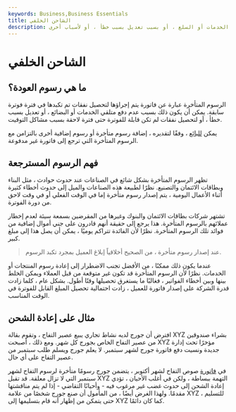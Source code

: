 ```yaml
---
keywords: Business,Business Essentials
title: الشاحن الخلفي
description: الرسوم المتأخرة عبارة عن فاتورة يتم إجراؤها لتحصيل نفقات تم تكبدها في فترة فوترة سابقة. يمكن أن يكون بسبب عدم الدفع من قبل متلقي الخدمات أو السلع ، أو بسبب تعديل بسبب خطأ ، أو لأسباب أخرى.
---
```


# الشاحن الخلفي
## ما هي رسوم العودة؟

الرسوم المتأخرة عبارة عن فاتورة يتم إجراؤها لتحصيل نفقات تم تكبدها في فترة فوترة سابقة. يمكن أن يكون ذلك بسبب عدم دفع متلقي الخدمات أو البضائع ، أو تعديل بسبب خطأ ، أو لتحصيل نفقات لم تكن قابلة للفوترة حتى فترة لاحقة بسبب مشاكل التوقيت.

يمكن [للبائع](/vendor) ، وفقًا لتقديره ، إضافة رسوم متأخرة أو رسوم إضافية أخرى بالتزامن مع الرسوم المتأخرة التي ترجع إلى فاتورة غير مدفوعة.

## فهم الرسوم المسترجعة

تظهر الرسوم المتأخرة بشكل شائع في الصناعات عند حدوث حوادث ، مثل البناء وبطاقات الائتمان والتصنيع. نظرًا لطبيعة هذه الصناعات والميل إلى حدوث أخطاء كثيرة أثناء الأعمال اليومية ، يتم إصدار رسوم متأخرة إما في الوقت الفعلي أو في وقت لاحق من دورة الفوترة.

تشتهر شركات بطاقات الائتمان والبنوك وغيرها من المقرضين بسمعة سيئة لعدم إخطار عملائهم بالرسوم المتأخرة. هذا يرجع إلى حقيقة أنهم قادرون على جني أموال إضافية من فوائد تلك الرسوم المتأخرة. نظرًا لأن الفائدة تتراكم يوميًا ، يمكن أن يصل هذا إلى مبلغ كبير.

> عند إصدار رسوم متأخرة ، من الصحيح أخلاقياً إبلاغ العميل بمجرد تكبد الرسوم.

>

عندما يكون ذلك ممكنًا ، من الأفضل تجنب الاضطرار إلى إعادة رسوم المنتجات أو الخدمات. نظرًا لأن الرسوم المتأخرة قد تكون غير متوقعة من قبل العملاء ويمكن الخلط بينها وبين أخطاء الفواتير ، فغالبًا ما يستغرق تحصيلها وقتًا أطول. بشكل عام ، كلما زادت قدرة الشركة على إصدار فاتورة للعميل ، زادت احتمالية تحصيل المبلغ القابل للفوترة في الوقت المناسب.

## مثال على إعادة الشحن

افترض أن جورج لديه نشاط تجاري يبيع عصير التفاح ، وتقوم بقالة XYZ بشراء صندوقين من عصير التفاح الخاص بجورج كل شهر. ومع ذلك ، أصبحت XYZ مؤخرًا تحت إدارة جديدة ونسيت دفع فاتورة جورج لشهر سبتمبر. لا يعلم جورج ويسلم طلب سبتمبر من عصير التفاح على أي حال.

في [فاتورة](/invoice) صوص التفاح لشهر أكتوبر ، يتضمن جورج رسومًا متأخرة لرسوم التفاح لشهر سبتمبر التي لا تزال معلقة. قد تقبل XYZ التهمة ببساطة ، ولكن في أغلب الأحيان ، تؤدي إعادة الشحن إلى حدوث غضب غير مرغوب فيه - وأحيانًا التقاضي - إذا لم يتم مناقشتها مقدمًا. ولهذا الغرض أيضًا ، من المأمول أن صنع جورج شخصًا من علامة XYZ للتسليم ، حتى يتمكن من إظهار أنه قام بتسليمها إلى XYZ كما كان دائمًا.

